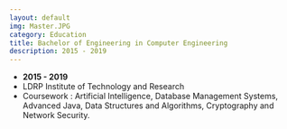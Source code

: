 ```yaml
---
layout: default
img: Master.JPG
category: Education
title: Bachelor of Engineering in Computer Engineering
description: 2015 - 2019
---
```


* __2015 - 2019__
* LDRP Institute of Technology and Research
* Coursework : Artificial Intelligence, Database Management Systems, Advanced Java, Data Structures and Algorithms, Cryptography and Network Security.

